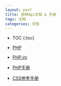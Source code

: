 ```yaml
---
layout: post
title: 各种Api文档 & 手册
tags: 文档
categories: 文档
---
```


* TOC
{:toc}

* [PHP](/www/api-php.html)
* [PHP.ini](/www/php-ini.html)
* [PHP手册](http://php.net/manual/zh/index.php)
* [CSS参考手册](http://www.phpstudy.net/css3/)
